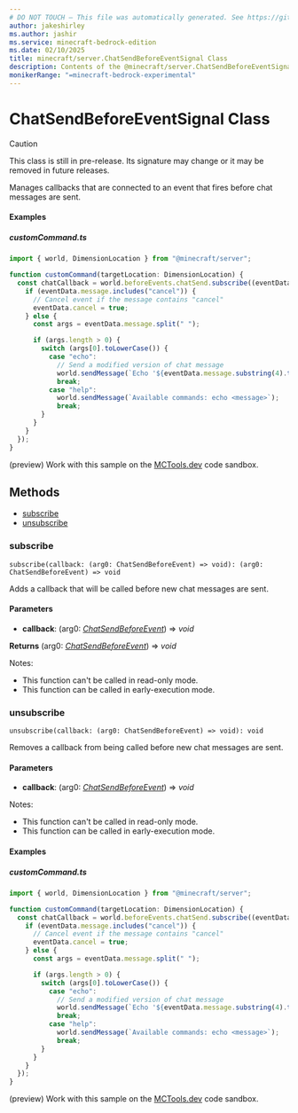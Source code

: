 ```yaml
---
# DO NOT TOUCH — This file was automatically generated. See https://github.com/mojang/minecraftapidocsgenerator to modify descriptions, examples, etc.
author: jakeshirley
ms.author: jashir
ms.service: minecraft-bedrock-edition
ms.date: 02/10/2025
title: minecraft/server.ChatSendBeforeEventSignal Class
description: Contents of the @minecraft/server.ChatSendBeforeEventSignal class.
monikerRange: "=minecraft-bedrock-experimental"
---
```

# ChatSendBeforeEventSignal Class

> [!CAUTION]
> This class is still in pre-release.  Its signature may change or it may be removed in future releases.

Manages callbacks that are connected to an event that fires before chat messages are sent.

#### Examples

##### ***customCommand.ts***

```typescript
import { world, DimensionLocation } from "@minecraft/server";

function customCommand(targetLocation: DimensionLocation) {
  const chatCallback = world.beforeEvents.chatSend.subscribe((eventData) => {
    if (eventData.message.includes("cancel")) {
      // Cancel event if the message contains "cancel"
      eventData.cancel = true;
    } else {
      const args = eventData.message.split(" ");

      if (args.length > 0) {
        switch (args[0].toLowerCase()) {
          case "echo":
            // Send a modified version of chat message
            world.sendMessage(`Echo '${eventData.message.substring(4).trim()}'`);
            break;
          case "help":
            world.sendMessage(`Available commands: echo <message>`);
            break;
        }
      }
    }
  });
}
```

(preview) Work with this sample on the [MCTools.dev](https://mctools.dev/?open=gp/customCommand.ts) code sandbox.

## Methods
- [subscribe](#subscribe)
- [unsubscribe](#unsubscribe)

### **subscribe**
`
subscribe(callback: (arg0: ChatSendBeforeEvent) => void): (arg0: ChatSendBeforeEvent) => void
`

Adds a callback that will be called before new chat messages are sent.

#### **Parameters**
- **callback**: (arg0: [*ChatSendBeforeEvent*](ChatSendBeforeEvent.md)) => *void*

**Returns** (arg0: [*ChatSendBeforeEvent*](ChatSendBeforeEvent.md)) => *void*
  
Notes:
- This function can't be called in read-only mode.
- This function can be called in early-execution mode.

### **unsubscribe**
`
unsubscribe(callback: (arg0: ChatSendBeforeEvent) => void): void
`

Removes a callback from being called before new chat messages are sent.

#### **Parameters**
- **callback**: (arg0: [*ChatSendBeforeEvent*](ChatSendBeforeEvent.md)) => *void*
  
Notes:
- This function can't be called in read-only mode.
- This function can be called in early-execution mode.

#### Examples

##### ***customCommand.ts***

```typescript
import { world, DimensionLocation } from "@minecraft/server";

function customCommand(targetLocation: DimensionLocation) {
  const chatCallback = world.beforeEvents.chatSend.subscribe((eventData) => {
    if (eventData.message.includes("cancel")) {
      // Cancel event if the message contains "cancel"
      eventData.cancel = true;
    } else {
      const args = eventData.message.split(" ");

      if (args.length > 0) {
        switch (args[0].toLowerCase()) {
          case "echo":
            // Send a modified version of chat message
            world.sendMessage(`Echo '${eventData.message.substring(4).trim()}'`);
            break;
          case "help":
            world.sendMessage(`Available commands: echo <message>`);
            break;
        }
      }
    }
  });
}
```

(preview) Work with this sample on the [MCTools.dev](https://mctools.dev/?open=gp/customCommand.ts) code sandbox.
